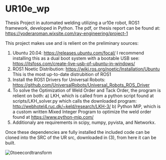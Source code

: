 # UR10e_wp
Thesis Project in automated welding utilizing a ur10e robot, ROS1 framework, developed in Python.
The pdf, or thesis report can be found at: https://yoderaroman.wixsite.com/ray-engineering/project-1

This project makes use and is relient on the preliminary sources:
1) Ubuntu 20.04:
   https://releases.ubuntu.com/focal/
   I recommend installing this as a dual boot system with a bootable USB
   see: https://itsfoss.com/create-live-usb-of-ubuntu-in-windows/
2) ROS1 Noetic Distribution:
   https://wiki.ros.org/noetic/Installation/Ubuntu
   This is the most up-to-date distrubition of ROS1
3) Install the ROS1 Drivers for Universal Robots:
   https://github.com/UniversalRobots/Universal_Robots_ROS_Driver
4) To solve the Optimization of Weld Order and Tack Order, the program is relient on both:
   a) LKH, which is called from a python script found at scripts/LKH_solver.py which calls the downloaded program: http://webhotel4.ruc.dk/~keld/research/LKH-3/
   b) Python MIP, which is a custom written Mixed Integer Program to optimize the weld order found at https://www.python-mip.com/
5) Additionaly are requirements in scipy, numpy, pyvista, and Networkx.

Once these dependencies are fully installed the included code can be cloned into the SRC of the UR src, downloaded in (3), from here it can be built.

![0toeecordtransform](https://github.com/rayproengineering/UR10e_wp/assets/155496909/7658bfc8-33b2-4779-a54b-7aaaf0b7cb94)


